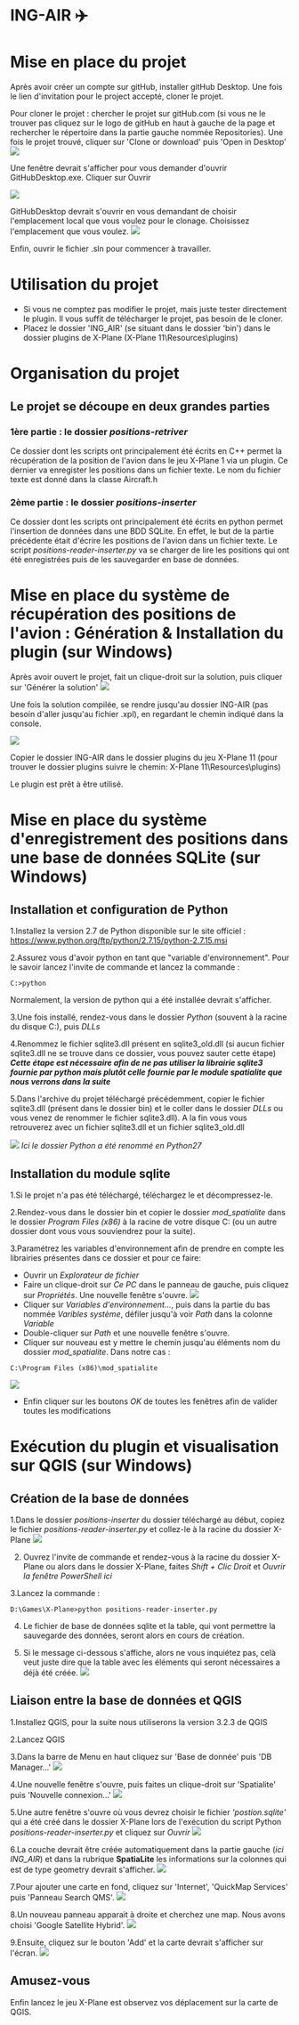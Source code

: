 # ING-AIR ✈️

# Mise en place du projet
Après avoir créer un compte sur gitHub, installer gitHub Desktop.
Une fois le lien d'invitation pour le project accepté, cloner le projet.

Pour cloner le projet :
chercher le projet sur gitHub.com (si vous ne le trouver pas cliquez sur le logo de gitHub en haut à gauche de la page et rechercher le répertoire dans la partie gauche nommée Repositories).
Une fois le projet trouvé, cliquer sur 'Clone or download' puis 'Open in Desktop'
![](images/git_clone.png)

Une fenêtre devrait s'afficher pour vous demander d'ouvrir GitHubDesktop.exe. Cliquer sur Ouvrir

![](images/git_open_desktop.png)

GitHubDesktop devrait s'ouvrir en vous demandant de choisir l'emplacement local que vous voulez pour le clonage. Choisissez l'emplacement que vous voulez.
![](images/git_local_repo.png)

Enfin, ouvrir le fichier .sln pour commencer à travailler.

# Utilisation du projet
- Si vous ne comptez pas modifier le projet, mais juste tester directement le plugin. Il vous suffit de télécharger le projet, pas besoin de le cloner.
- Placez le dossier 'ING_AIR' (se situant dans le dossier 'bin') dans le dossier plugins de X-Plane (X-Plane 11\Resources\plugins)

# Organisation du projet
## Le projet se découpe en deux grandes parties

### 1ère partie : le dossier **_positions-retriver_**
Ce dossier dont les scripts ont principalement été écrits en C++ permet la récupération de la position de l'avion dans le jeu X-Plane 1 via un plugin. Ce dernier va enregister les positions dans un fichier texte. Le nom du fichier texte est donné dans la classe Aircraft.h

### 2ème partie : le dossier **_positions-inserter_**
Ce dossier dont les scripts ont principalement été écrits en python permet l'insertion de données dans une BDD SQLite. En effet, le but de la partie précédente était d'écrire les positions de l'avion dans un fichier texte. Le script _positions-reader-inserter.py_ va se charger de lire les positions qui ont été enregistrées puis de les sauvegarder en base de données.

# Mise en place du système de récupération des positions de l'avion : Génération & Installation du plugin (sur Windows)
Après avoir ouvert le projet, fait un clique-droit sur la solution, puis cliquer sur 'Générer la solution'
![](images/vs_compil.png)

Une fois la solution compilée, se rendre jusqu'au dossier ING-AIR (pas besoin d'aller jusqu'au fichier .xpl), en regardant le chemin indiqué dans la console.

![](images/vs_compil_end.png)

Copier le dossier ING-AIR dans le dossier plugins du jeu X-Plane 11 (pour trouver le dossier plugins suivre le chemin: X-Plane 11\Resources\plugins)

Le plugin est prêt à être utilisé.

# Mise en place du système d'enregistrement des positions dans une base de données SQLite (sur Windows)
## Installation et configuration de Python
1.Installez la version 2.7 de Python disponible sur le site officiel : https://www.python.org/ftp/python/2.7.15/python-2.7.15.msi

2.Assurez vous d'avoir python en tant que "variable d'environnement". Pour le savoir lancez l'invite de commande et lancez la commande :
```
C:>python
```
Normalement, la version de python qui a été installée devrait s'afficher.

3.Une fois installé, rendez-vous dans le dossier _Python_ (souvent à la racine du disque C:), puis _DLLs_

4.Renommez le fichier sqlite3.dll présent en sqlite3_old.dll (si aucun fichier sqlite3.dll ne se trouve dans ce dossier, vous pouvez sauter cette étape)
**_Cette étape est nécessaire afin de ne pas utiliser la librairie sqlite3 fournie par python mais plutôt celle fournie par le module spatialite que nous verrons dans la suite_**

5.Dans l'archive du projet téléchargé précédemment, copier le fichier sqlite3.dll (présent dans le dossier bin) et le coller dans le dossier _DLLs_ ou vous venez de renommer le fichier sqlite3.dll). A la fin vous vous retrouverez avec un fichier sqlite3.dll et un fichier sqlite3_old.dll

![](images/sqlite_renaming.png)
_Ici le dossier Python a été renommé en Python27_


## Installation du module sqlite
1.Si le projet n'a pas été téléchargé, téléchargez le et décompressez-le.

2.Rendez-vous dans le dossier bin et copier le dossier _mod_spatialite_ dans le dossier _Program Files (x86)_ à la racine de votre disque C: (ou un autre dossier dont vous vous souviendrez pour la suite).

3.Paramétrez les variables d'environnement afin de prendre en compte les librairies présentes dans ce dossier et pour ce faire:
- Ouvrir un _Explorateur de fichier_
- Faire un clique-droit sur _Ce PC_ dans le panneau de gauche, puis cliquez sur _Propriétés_. Une nouvelle fenêtre s'ouvre.
![](images/variable1.png)
- Cliquer sur _Variables d'environnement..._, puis dans la partie du bas nommée _Varibles système_, défiler jusqu'à voir _Path_ dans la colonne _Variable_
- Double-cliquer sur _Path_ et une nouvelle fenêtre s'ouvre.
- Cliquer sur nouveau est y mettre le chemin jusqu'au éléments nom du dossier _mod_spatialite_. Dans notre cas : 
```
C:\Program Files (x86)\mod_spatialite
```
![](images/variable2.png)
- Enfin cliquer sur les boutons _OK_ de toutes les fenêtres afin de valider toutes les modifications

# Exécution du plugin et visualisation sur QGIS (sur Windows)
## Création de la base de données
1.Dans le dossier _positions-inserter_ du dossier téléchargé au début, copiez le fichier _positions-reader-inserter.py_ et collez-le à la racine du dossier X-Plane
![](images/inserter_file_moving.png)

2. Ouvrez l'invite de commande et rendez-vous à la racine du dossier X-Plane ou alors dans le dossier X-Plane, faites _Shift + Clic Droit_ et _Ouvrir la fenêtre PowerShell ici_

3.Lancez la commande :
```
D:\Games\X-Plane>python positions-reader-inserter.py
```

4. Le fichier de base de données sqlite et la table, qui vont permettre la sauvegarde des données, seront alors en cours de création.

5. Si le message ci-dessous s'affiche, alors ne vous inquiétez pas, celà veut juste dire que la table avec les éléments qui seront nécessaires a déjà été créée.
![](images/run_python_script.png)

## Liaison entre la base de données et QGIS
1.Installez QGIS, pour la suite nous utiliserons la version 3.2.3 de QGIS

2.Lancez QGIS

3.Dans la barre de Menu en haut cliquez sur 'Base de donnée' puis 'DB Manager...'
![](images/qgis1.png)

4.Une nouvelle fenêtre s'ouvre, puis faites un clique-droit sur 'Spatialite' puis 'Nouvelle connexion...'
![](images/qgis2.png)

5.Une autre fenêtre s'ouvre où vous devrez choisir le fichier _'postion.sqlite'_ qui a été créé dans le dossier X-Plane lors de l'exécution du script Python _positions-reader-inserter.py_ et cliquez sur _Ouvrir_
![](images/qgis3.png)

6.La couche devrait être créée automatiquement dans la partie gauche (_ici ING_AIR_) et dans la rubrique **SpatiaLite** les informations sur la colonnes qui est de type geometry devrait s'afficher.
![](images/qgis4.png)

7.Pour ajouter une carte en fond, cliquez sur 'Internet', 'QuickMap Services' puis 'Panneau Search QMS'.
![](images/qgis5.png)

8.Un nouveau panneau apparait à droite et cherchez une map. Nous avons choisi 'Google Satellite Hybrid'.
![](images/qgis6.png)

9.Ensuite, cliquez sur le bouton 'Add' et la carte devrait s'afficher sur l'écran.
![](images/qgis7.png)

## Amusez-vous
Enfin lancez le jeu X-Plane est observez vos déplacement sur la carte de QGIS.